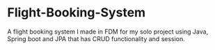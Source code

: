 # Flight-Booking-System
A flight booking system I made in FDM for my solo project using Java, Spring boot and JPA that has CRUD functionality and session.
